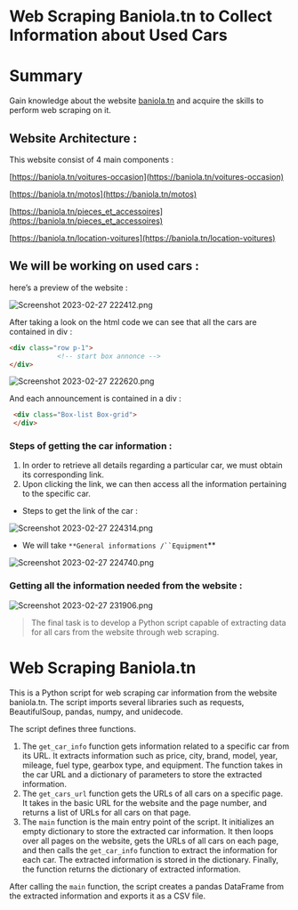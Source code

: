 # Web Scraping Baniola.tn to Collect Information about Used Cars

# Summary

Gain knowledge about the website [baniola.tn](http://baniola.tn/) and acquire the skills to perform web scraping on it.

## Website Architecture :

This website consist of 4 main components :

[https://baniola.tn/voitures-occasion](https://baniola.tn/voitures-occasion)

[https://baniola.tn/motos](https://baniola.tn/motos)

[https://baniola.tn/pieces_et_accessoires](https://baniola.tn/pieces_et_accessoires)

[https://baniola.tn/location-voitures](https://baniola.tn/location-voitures)

## We will be working on used cars :

here’s a preview of the website :

![Screenshot 2023-02-27 222412.png](Web%20Scraping%20Baniola%20tn%20to%20Collect%20Information%20abo%202b1a8f5232f14dd0b7e192518558690a/Screenshot_2023-02-27_222412.png)

After taking a look on the html code we can see that all the cars are contained in div :

```html
<div class="row p-1">
			<!-- start box annonce -->
</div>
```

![Screenshot 2023-02-27 222620.png](Web%20Scraping%20Baniola%20tn%20to%20Collect%20Information%20abo%202b1a8f5232f14dd0b7e192518558690a/Screenshot_2023-02-27_222620.png)

And each announcement is contained in a div :

```html
 <div class="Box-list Box-grid">
 </div> 
```

### Steps of getting the car information :

1. In order to retrieve all details regarding a particular car, we must obtain its corresponding link.
2. Upon clicking the link, we can then access all the information pertaining to the specific car.
- Steps to get the link of the car :

![Screenshot 2023-02-27 224314.png](Web%20Scraping%20Baniola%20tn%20to%20Collect%20Information%20abo%202b1a8f5232f14dd0b7e192518558690a/Screenshot_2023-02-27_224314.png)

- We will take `**General informations /``Equipment`**

![Screenshot 2023-02-27 224740.png](Web%20Scraping%20Baniola%20tn%20to%20Collect%20Information%20abo%202b1a8f5232f14dd0b7e192518558690a/Screenshot_2023-02-27_224740.png)

### Getting all the information needed from the website :

![Screenshot 2023-02-27 231906.png](Web%20Scraping%20Baniola%20tn%20to%20Collect%20Information%20abo%202b1a8f5232f14dd0b7e192518558690a/Screenshot_2023-02-27_231906.png)

> The final task is to develop a Python script capable of extracting data for all cars from the website through web scraping.
> 

# Web Scraping Baniola.tn

This is a Python script for web scraping car information from the website baniola.tn. The script imports several libraries such as requests, BeautifulSoup, pandas, numpy, and unidecode.

The script defines three functions.

1. The `get_car_info` function gets information related to a specific car from its URL. It extracts information such as price, city, brand, model, year, mileage, fuel type, gearbox type, and equipment. The function takes in the car URL and a dictionary of parameters to store the extracted information.
2. The `get_cars_url` function gets the URLs of all cars on a specific page. It takes in the basic URL for the website and the page number, and returns a list of URLs for all cars on that page.
3. The `main` function is the main entry point of the script. It initializes an empty dictionary to store the extracted car information. It then loops over all pages on the website, gets the URLs of all cars on each page, and then calls the `get_car_info` function to extract the information for each car. The extracted information is stored in the dictionary. Finally, the function returns the dictionary of extracted information.

After calling the `main` function, the script creates a pandas DataFrame from the extracted information and exports it as a CSV file.
